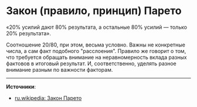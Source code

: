 # Закон (правило, принцип) Парето  

«20% усилий дают 80% результата, а остальные 80% усилий — только 20% результата».

Соотношение 20/80, при этом, весьма условно. Важны не конкретные числа, а сам факт подобного "расслоения". Правило же говорит о том, что требуется обращать внимание на неравномерность вклада разных фактовов в итоговый результат. И, соответственно, уделять разное внимание разным по важности факторам.

---

**Источники**:

- [ru.wikipedia: Закон Парето](https://ru.wikipedia.org/wiki/Закон_Парето)
